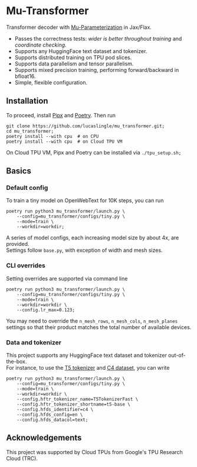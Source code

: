 # Mu-Transformer

Transformer decoder with [Mu-Parameterization](https://arxiv.org/abs/2203.03466) in Jax/Flax.

- Passes the correctness tests: *wider is better throughout training* and *coordinate checking*.
- Supports any HuggingFace text dataset and tokenizer.
- Supports distributed training on TPU pod slices. 
- Supports data parallelism and tensor parallelism.
- Supports mixed precision training, performing forward/backward in bfloat16.
- Simple, flexible configuration.

## Installation

To proceed, install [Pipx](https://github.com/pypa/pipx) and [Poetry](https://github.com/python-poetry/poetry). Then run
```
git clone https://github.com/lucaslingle/mu_transformer.git;
cd mu_transformer;
poetry install --with cpu  # on CPU
poetry install --with cpu  # on Cloud TPU VM
```
On Cloud TPU VM, Pipx and Poetry can be installed via ```./tpu_setup.sh;```

## Basics

### Default config

To train a tiny model on OpenWebText for 10K steps, you can run
```
poetry run python3 mu_transformer/launch.py \
    --config=mu_transformer/configs/tiny.py \
    --mode=train \
    --workdir=workdir;
```
A series of model configs, each increasing model size by about 4x, are provided.   
Settings follow ```base.py```, with exception of width and mesh sizes. 

### CLI overrides

Setting overrides are supported via command line
```
poetry run python3 mu_transformer/launch.py \
    --config=mu_transformer/configs/tiny.py \
    --mode=train \
    --workdir=workdir \
    --config.lr_max=0.123;
```
You may need to override the ```n_mesh_rows```, ```n_mesh_cols```, ```n_mesh_planes``` settings so that their product matches the total number of available devices. 

### Data and tokenizer

This project supports any HuggingFace text dataset and tokenizer out-of-the-box.  
For instance, to use the [T5 tokenizer](https://huggingface.co/docs/transformers/model_doc/t5#transformers.T5TokenizerFast) and [C4 dataset](https://huggingface.co/datasets/c4), you can write
```
poetry run python3 mu_transformer/launch.py \
    --config=mu_transformer/configs/tiny.py \
    --mode=train \
    --workdir=workdir \
    --config.hftr_tokenizer_name=T5TokenizerFast \
    --config.hftr_tokenizer_shortname=t5-base \
    --config.hfds_identifier=c4 \
    --config.hfds_config=en \
    --config.hfds_datacol=text;
```

## Acknowledgements

This project was supported by Cloud TPUs from Google's TPU Research Cloud (TRC).
